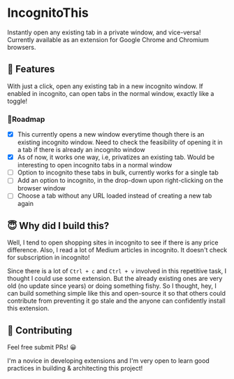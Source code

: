 # IncognitoThis

Instantly open any existing tab in a private window, and vice-versa!
Currently available as an extension for Google Chrome and Chromium browsers.

## 🚀 Features

With just a click, open any existing tab in a new incognito window. If enabled in incognito, can open tabs in the normal window, exactly like a toggle!

### 🏃Roadmap

- [x] This currently opens a new window everytime though there is an existing incognito window. Need to check the feasibility of opening it in a tab if there is already an incognito window
- [x] As of now, it works one way, i.e, privatizes an existing tab. Would be interesting to open incognito tabs in a normal window
- [ ] Option to incognito these tabs in bulk, currently works for a single tab
- [ ] Add an option to incognito, in the drop-down upon right-clicking on the browser window
- [ ] Choose a tab without any URL loaded instead of creating a new tab again

## 😇 Why did I build this?

Well, I tend to open shopping sites in incognito to see if there is any price difference.
Also, I read a lot of Medium articles in incognito. It doesn't check for subscription in incognito!

Since there is a lot of `Ctrl + c` and `Ctrl + v` involved in this repetitive task, I thought I could use some extension.
But the already existing ones are very old (no update since years) or doing something fishy.
So I thought, hey, I can build something simple like this and open-source it so that others could contribute from preventing it go stale and
the anyone can confidently install this extension.

## 🙌 Contributing

Feel free submit PRs! 😀

I'm a novice in developing extensions and I'm very open to learn good practices in building & architecting this project!
